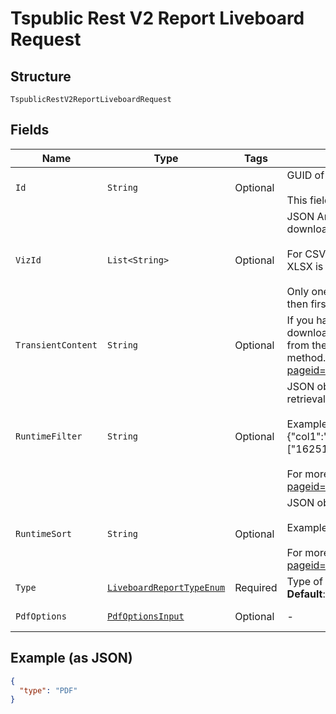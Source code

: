 
# Tspublic Rest V2 Report Liveboard Request

## Structure

`TspublicRestV2ReportLiveboardRequest`

## Fields

| Name | Type | Tags | Description | Getter | Setter |
|  --- | --- | --- | --- | --- | --- |
| `Id` | `String` | Optional | GUID of the Liveboard to download.<br><br>This field is considered only when no input is provided for transientContent field. | String getId() | setId(String id) |
| `VizId` | `List<String>` | Optional | JSON Array of GUIDs of the visualizations in the Liveboard to be included in the downloaded file.<br><br>For CSV, XLSX and PNG file download, visualization id is mandatory. CSV and XLSX is valid only for visualization of type table and PNG is valid for charts.<br><br>Only one value will be accepted for these formats. If multiple values are provided then first value in the array will be considered. | List<String> getVizId() | setVizId(List<String> vizId) |
| `TransientContent` | `String` | Optional | If you have embedded ThoughtSpot in your host application, and you want to download Liveboards with unsaved changes as a file, pass the transient content from the browser fetch request, using the getExportRequestForCurrentPinboard method. For more information, see https://developers.thoughtspot.com/docs/?pageid=liveboard-export-api#transient-pinboard. | String getTransientContent() | setTransientContent(String transientContent) |
| `RuntimeFilter` | `String` | Optional | JSON object which contains filter condition to filter the data at the time of data retrieval.<br><br>Example: {"col1":"region","op1":"EQ","val1":"northeast","col2":"date","op2":"BET","val2":["1625126400000","1625126400000"]}<br><br>For more information, see https://developers.thoughtspot.com/docs/?pageid=runtime-filters | String getRuntimeFilter() | setRuntimeFilter(String runtimeFilter) |
| `RuntimeSort` | `String` | Optional | JSON object which provides columns to sort the data at the time of data retrieval.<br><br>Example: {"sortCol1":"region","asc1":true,"sortCol2":"date"}<br><br>For more information, see https://developers.thoughtspot.com/docs/?pageid=runtime-filters | String getRuntimeSort() | setRuntimeSort(String runtimeSort) |
| `Type` | [`LiveboardReportTypeEnum`](../../doc/models/liveboard-report-type-enum.md) | Required | Type of file to be generated.<br>**Default**: `LiveboardReportTypeEnum.PDF` | LiveboardReportTypeEnum getType() | setType(LiveboardReportTypeEnum type) |
| `PdfOptions` | [`PdfOptionsInput`](../../doc/models/pdf-options-input.md) | Optional | - | PdfOptionsInput getPdfOptions() | setPdfOptions(PdfOptionsInput pdfOptions) |

## Example (as JSON)

```json
{
  "type": "PDF"
}
```

